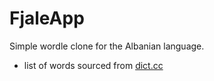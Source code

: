 # FjaleApp

Simple wordle clone for the Albanian language.

- list of words sourced from [dict.cc](https://desq.dict.cc/)
